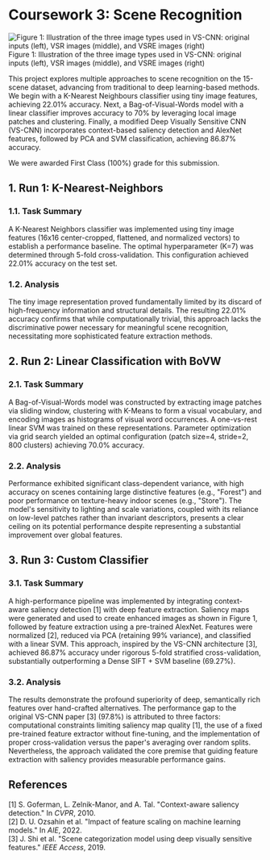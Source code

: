 # Coursework 3: Scene Recognition

![Figure 1: Illustration of the three image types used in VS-CNN:
 original inputs (left), VSR images (middle), and VSRE images
 (right)](features.png)
Figure 1: Illustration of the three image types used in VS-CNN:
 original inputs (left), VSR images (middle), and VSRE images
 (right)

This project explores multiple approaches to scene recognition on the 15-scene dataset, advancing from traditional to deep learning-based methods. We begin with a K-Nearest Neighbours classifier using tiny image features, achieving 22.01% accuracy. Next, a Bag-of-Visual-Words model with a linear classifier improves accuracy to 70% by leveraging local image patches and clustering. Finally, a modified Deep Visually Sensitive CNN (VS-CNN) incorporates context-based saliency detection and AlexNet features, followed by PCA and SVM classification, achieving 86.87% accuracy.

We were awarded First Class (100%) grade for this submission.

## 1. Run 1: K-Nearest-Neighbors

### 1.1. Task Summary
A K-Nearest Neighbors classifier was implemented using tiny image features (16x16 center-cropped, flattened, and normalized vectors) to establish a performance baseline. The optimal hyperparameter (K=7) was determined through 5-fold cross-validation. This configuration achieved 22.01% accuracy on the test set.

### 1.2. Analysis
The tiny image representation proved fundamentally limited by its discard of high-frequency information and structural details. The resulting 22.01% accuracy confirms that while computationally trivial, this approach lacks the discriminative power necessary for meaningful scene recognition, necessitating more sophisticated feature extraction methods.

## 2. Run 2: Linear Classification with BoVW

### 2.1. Task Summary
A Bag-of-Visual-Words model was constructed by extracting image patches via sliding window, clustering with K-Means to form a visual vocabulary, and encoding images as histograms of visual word occurrences. A one-vs-rest linear SVM was trained on these representations. Parameter optimization via grid search yielded an optimal configuration (patch size=4, stride=2, 800 clusters) achieving 70.0% accuracy.

### 2.2. Analysis
Performance exhibited significant class-dependent variance, with high accuracy on scenes containing large distinctive features (e.g., "Forest") and poor performance on texture-heavy indoor scenes (e.g., "Store"). The model's sensitivity to lighting and scale variations, coupled with its reliance on low-level patches rather than invariant descriptors, presents a clear ceiling on its potential performance despite representing a substantial improvement over global features.

## 3. Run 3: Custom Classifier

### 3.1. Task Summary
A high-performance pipeline was implemented by integrating context-aware saliency detection [1] with deep feature extraction. Saliency maps were generated and used to create enhanced images as shown in Figure 1, followed by feature extraction using a pre-trained AlexNet. Features were normalized [2], reduced via PCA (retaining 99% variance), and classified with a linear SVM. This approach, inspired by the VS-CNN architecture [3], achieved 86.87% accuracy under rigorous 5-fold stratified cross-validation, substantially outperforming a Dense SIFT + SVM baseline (69.27%).

### 3.2. Analysis
The results demonstrate the profound superiority of deep, semantically rich features over hand-crafted alternatives. The performance gap to the original VS-CNN paper [3] (97.8%) is attributed to three factors: computational constraints limiting saliency map quality [1], the use of a fixed pre-trained feature extractor without fine-tuning, and the implementation of proper cross-validation versus the paper's averaging over random splits. Nevertheless, the approach validated the core premise that guiding feature extraction with saliency provides measurable performance gains.


## References
[1] S. Goferman, L. Zelnik-Manor, and A. Tal. "Context-aware saliency detection." In _CVPR_, 2010.  
[2] D. U. Ozsahin et al. "Impact of feature scaling on machine learning models." In _AIE_, 2022.  
[3] J. Shi et al. "Scene categorization model using deep visually sensitive features." _IEEE Access_, 2019.
